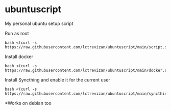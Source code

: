 # ubuntuscript
My personal ubuntu setup script

Run as root
```
bash <(curl -s https://raw.githubusercontent.com/lctrevizan/ubuntuscript/main/script.sh)
```

Install docker
```
bash <(curl -s https://raw.githubusercontent.com/lctrevizan/ubuntuscript/main/docker.sh)
```

Install Syncthing and enable it for the current user
```
bash <(curl -s https://raw.githubusercontent.com/lctrevizan/ubuntuscript/main/syncthing.sh)
```

*Works on debian too
